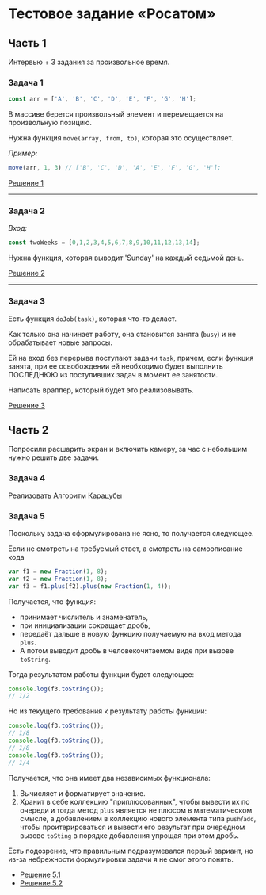 # Тестовое задание «Росатом»

## Часть 1

Интервью + 3 задания за произвольное время.

### Задача 1

```js
const arr = ['A', 'B', 'C', 'D', 'E', 'F', 'G', 'H'];
```

В массиве берется произвольный элемент и перемещается на произвольную позицию.

Нужна функция `move(array, from, to)`, которая это осуществляет.

_Пример:_

```js
move(arr, 1, 3) // ['B', 'C', 'D', 'A', 'E', 'F', 'G', 'H'];
```

[Решение 1](src/solution-1.js)

---

### Задача 2

_Вход:_

```js
const twoWeeks = [0,1,2,3,4,5,6,7,8,9,10,11,12,13,14];
```

Нужна функция, которая выводит 'Sunday' на каждый седьмой день.

[Решение 2](src/solution-2.js)

---

### Задача 3

Есть функция `doJob(task)`, которая что-то делает.

Как только она начинает работу, она становится занята (`busy`) и не обрабатывает новые запросы.

Ей на вход без перерыва поступают задачи `task`, причем, если функция занята, при ее освобождении ей необходимо будет выполнить ПОСЛЕДНЮЮ из поступивших задач в момент ее занятости.

Написать враппер, который будет это реализовывать.

[Решение 3](src/solution-3.js)

## Часть 2

Попросили расшарить экран и включить камеру, за час с небольшим нужно решить две задачи.

### Задача 4

Реализовать Алгоритм Карацубы

### Задача 5

Поскольку задача сформулирована не ясно, то получается следующее.

Если не смотреть на требуемый ответ, а смотреть на самоописание кода

```js
var f1 = new Fraction(1, 8);
var f2 = new Fraction(1, 8);
var f3 = f1.plus(f2).plus(new Fraction(1, 4));
```

Получается, что функция:

- принимает числитель и знаменатель,
- при инициализации сокращает дробь,
- передаёт дальше в новую функцию получаемую на вход метода `plus`.
- А потом выводит дробь в человекочитаемом виде при вызове `toString`.

Тогда результатом работы функции будет следующее:

```js
console.log(f3.toString());
// 1/2
```

Но из текущего требования к результату работы функции:

```js
console.log(f3.toString());
// 1/8
console.log(f3.toString());
// 1/8
console.log(f3.toString());
// 1/4
```

Получается, что она имеет два независимых функционала:

1. Вычисляет и форматирует значение.
2. Хранит в себе коллекцию "приплюсованных", чтобы вывести их по очереди и тогда метод `plus` является не плюсом в математическом смысле, а добавлением в коллекцию нового элемента типа `push`/`add`, чтобы проитерироваться и вывести его результат при очередном вызове `toSting` в порядке добавления упрощая при этом дробь.

Есть подозрение, что правильным подразумевался первый вариант, но из-за небрежности формулировки задачи я не смог этого понять.

- [Решение 5.1](src/solution-5.1.js)
- [Решение 5.2](src/solution-5.2.js)
